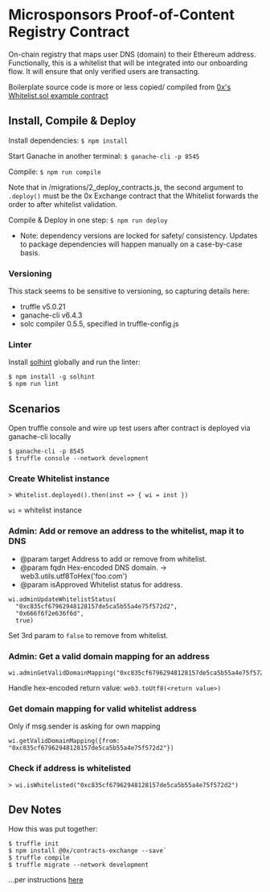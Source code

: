 # Microsponsors Proof-of-Content Registry Contract

On-chain registry that maps user DNS (domain) to their Ethereum address. Functionally, this is a whitelist that will be integrated into our onboarding flow. It will ensure that only verified users are transacting.

Boilerplate source code is more or less copied/ compiled from [0x's Whitelist.sol example contract](https://github.com/0xProject/0x-monorepo/blob/development/contracts/exchange/contracts/examples/Whitelist.sol)


## Install, Compile & Deploy

Install dependencies: `$ npm install`

Start Ganache in another terminal: `$ ganache-cli -p 8545`

Compile: `$ npm run compile`

Note that in /migrations/2_deploy_contracts.js, the second argument to `.deploy()` must be the 0x Exchange contract that the Whitelist forwards the order to after whitelist validation.

Compile & Deploy in one step: `$ npm run deploy`

* Note: dependency versions are locked for safety/ consistency. Updates to package dependencies will happen manually on a case-by-case basis.

### Versioning
This stack seems to be sensitive to versioning, so capturing details here:

* truffle v5.0.21
* ganache-cli v6.4.3
* solc compiler 0.5.5, specified in truffle-config.js

### Linter
Install [solhint](https://www.npmjs.com/package/solhint) globally and run the linter:
```
$ npm install -g solhint
$ npm run lint
```


## Scenarios
Open truffle console and wire up test users after contract is deployed via ganache-cli locally
```
$ ganache-cli -p 8545
$ truffle console --network development
```

### Create Whitelist instance
```
> Whitelist.deployed().then(inst => { wi = inst })
```
`wi` = whitelist instance

### Admin: Add or remove an address to the whitelist, map it to DNS
* @param target Address to add or remove from whitelist.
* @param fqdn Hex-encoded DNS domain. -> web3.utils.utf8ToHex('foo.com')
* @param isApproved Whitelist status for address.
```
wi.adminUpdateWhitelistStatus(
  "0xc835cf67962948128157de5ca5b55a4e75f572d2",
  "0x666f6f2e636f6d",
  true)
```
Set 3rd param to `false` to remove from whitelist.

### Admin: Get a valid domain mapping for an address
```
wi.adminGetValidDomainMapping("0xc835cf67962948128157de5ca5b55a4e75f572d2");
```
Handle hex-encoded return value: `web3.toUtf8(<return value>)`

### Get domain mapping for valid whitelist address
Only if msg.sender is asking for own mapping
```
wi.getValidDomainMapping({from: "0xc835cf67962948128157de5ca5b55a4e75f572d2"})
```

### Check if address is whitelisted
```
> wi.isWhitelisted("0xc835cf67962948128157de5ca5b55a4e75f572d2")
```


## Dev Notes
How this was put together:
```
$ truffle init
$ npm install @0x/contracts-exchange --save`
$ truffle compile
$ truffle migrate --network development
```
...per instructions [here](https://github.com/0xProject/0x-monorepo/tree/development/contracts/exchange)
